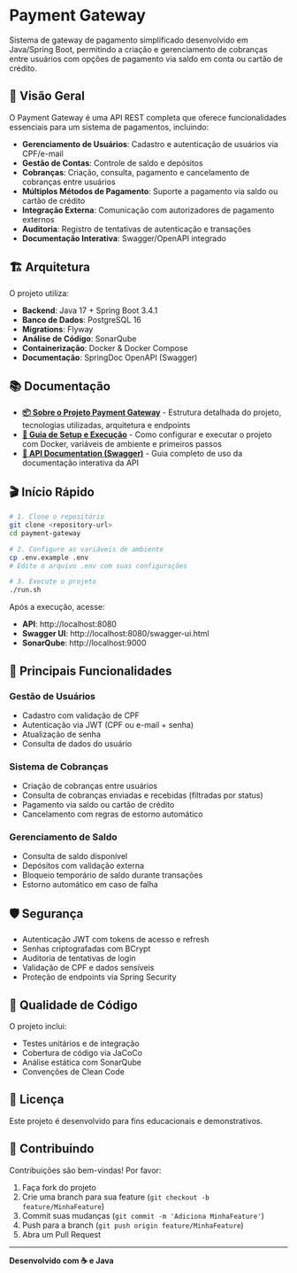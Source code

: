 # Payment Gateway

Sistema de gateway de pagamento simplificado desenvolvido em Java/Spring Boot, permitindo a criação e gerenciamento de cobranças entre usuários com opções de pagamento via saldo em conta ou cartão de crédito.

## 🎯 Visão Geral

O Payment Gateway é uma API REST completa que oferece funcionalidades essenciais para um sistema de pagamentos, incluindo:

- **Gerenciamento de Usuários**: Cadastro e autenticação de usuários via CPF/e-mail
- **Gestão de Contas**: Controle de saldo e depósitos
- **Cobranças**: Criação, consulta, pagamento e cancelamento de cobranças entre usuários
- **Múltiplos Métodos de Pagamento**: Suporte a pagamento via saldo ou cartão de crédito
- **Integração Externa**: Comunicação com autorizadores de pagamento externos
- **Auditoria**: Registro de tentativas de autenticação e transações
- **Documentação Interativa**: Swagger/OpenAPI integrado

## 🏗️ Arquitetura

O projeto utiliza:
- **Backend**: Java 17 + Spring Boot 3.4.1
- **Banco de Dados**: PostgreSQL 16
- **Migrations**: Flyway
- **Análise de Código**: SonarQube
- **Containerização**: Docker & Docker Compose
- **Documentação**: SpringDoc OpenAPI (Swagger)

## 📚 Documentação

- **[📦 Sobre o Projeto Payment Gateway](./payment-gateway/README.md)** - Estrutura detalhada do projeto, tecnologias utilizadas, arquitetura e endpoints
- **[🚀 Guia de Setup e Execução](./SETUP.md)** - Como configurar e executar o projeto com Docker, variáveis de ambiente e primeiros passos
- **[📖 API Documentation (Swagger)](./payment-gateway/SWAGGER.md)** - Guia completo de uso da documentação interativa da API

## 🎬 Início Rápido

```bash
# 1. Clone o repositório
git clone <repository-url>
cd payment-gateway

# 2. Configure as variáveis de ambiente
cp .env.example .env
# Edite o arquivo .env com suas configurações

# 3. Execute o projeto
./run.sh
```

Após a execução, acesse:
- **API**: http://localhost:8080
- **Swagger UI**: http://localhost:8080/swagger-ui.html
- **SonarQube**: http://localhost:9000

## 🔑 Principais Funcionalidades

### Gestão de Usuários
- Cadastro com validação de CPF
- Autenticação via JWT (CPF ou e-mail + senha)
- Atualização de senha
- Consulta de dados do usuário

### Sistema de Cobranças
- Criação de cobranças entre usuários
- Consulta de cobranças enviadas e recebidas (filtradas por status)
- Pagamento via saldo ou cartão de crédito
- Cancelamento com regras de estorno automático

### Gerenciamento de Saldo
- Consulta de saldo disponível
- Depósitos com validação externa
- Bloqueio temporário de saldo durante transações
- Estorno automático em caso de falha

## 🛡️ Segurança

- Autenticação JWT com tokens de acesso e refresh
- Senhas criptografadas com BCrypt
- Auditoria de tentativas de login
- Validação de CPF e dados sensíveis
- Proteção de endpoints via Spring Security

## 🧪 Qualidade de Código

O projeto inclui:
- Testes unitários e de integração
- Cobertura de código via JaCoCo
- Análise estática com SonarQube
- Convenções de Clean Code

## 📄 Licença

Este projeto é desenvolvido para fins educacionais e demonstrativos.

## 👥 Contribuindo

Contribuições são bem-vindas! Por favor:
1. Faça fork do projeto
2. Crie uma branch para sua feature (`git checkout -b feature/MinhaFeature`)
3. Commit suas mudanças (`git commit -m 'Adiciona MinhaFeature'`)
4. Push para a branch (`git push origin feature/MinhaFeature`)
5. Abra um Pull Request

---

**Desenvolvido com ☕ e Java**

